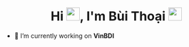 <h1 align="center">Hi <img src="https://emojis.slackmojis.com/emojis/images/1500426137/2648/allo-tongue.gif?1500426137" width="30"/>, I'm Bùi Thoại <img src="https://emojis.slackmojis.com/emojis/images/1531849430/4246/blob-sunglasses.gif?1531849430" width="30"/></h1>

<!-- <p align="center"> <br><img src="https://github.com/punitkmryh/punitkmryh/blob/master/Developer.gif" width="450px"><br><br> -->

- 🔭 I’m currently working on **VinBDI**
<!-- <p><img align="left" src="https://github-readme-stats.vercel.app/api/top-langs/?username=thanthoai&layout=compact&hide=html" alt="thanthoai" /></p> -->

<!-- <p>&nbsp;<img align="center" src="https://github-readme-stats.vercel.app/api?username=thanthoai&show_icons=true&theme=dark" alt="thanthoai" /></p> -->

